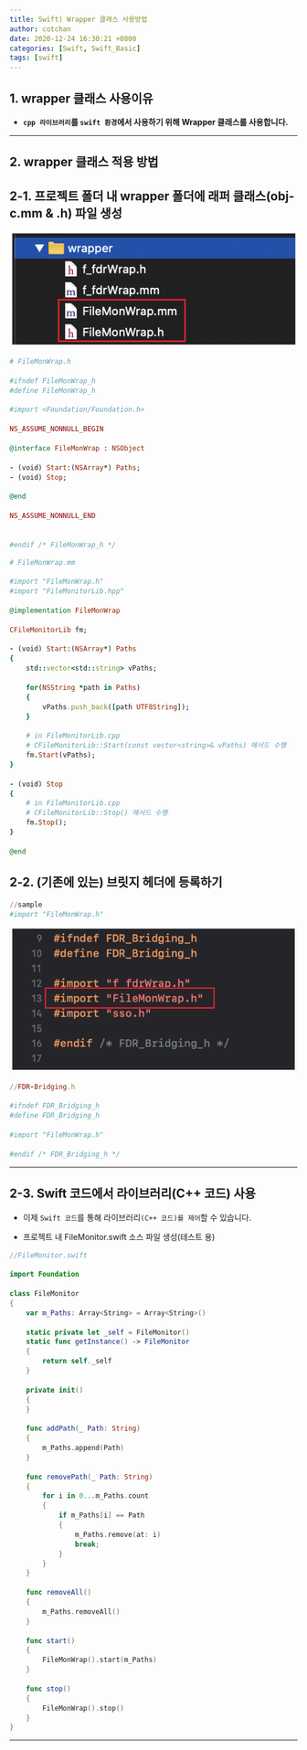 ```yaml
---
title: Swift) Wrapper 클래스 사용방법
author: cotchan
date: 2020-12-24 16:30:21 +0800
categories: [Swift, Swift_Basic]
tags: [swift]
---
```


## 1. wrapper 클래스 사용이유

+ **`cpp 라이브러리`를 `swift 환경`에서 사용하기 위해 Wrapper 클래스를 사용합니다.**


---

## 2. wrapper 클래스 적용 방법

## 2-1. 프로젝트 폴더 내 wrapper 폴더에 래퍼 클래스(obj-c.mm & .h) 파일 생성

![Desktop View](/assets/img/post/swift/2020-12-24-swift-wrapper-class-1.png)

```ruby
# FileMonWrap.h

#ifndef FileMonWrap_h
#define FileMonWrap_h

#import <Foundation/Foundation.h>

NS_ASSUME_NONNULL_BEGIN

@interface FileMonWrap : NSObject

- (void) Start:(NSArray*) Paths;
- (void) Stop;

@end

NS_ASSUME_NONNULL_END


#endif /* FileMonWrap_h */
```

```ruby
# FileMonWrap.mm

#import "FileMonWrap.h"
#import "FileMonitorLib.hpp"

@implementation FileMonWrap

CFileMonitorLib fm;

- (void) Start:(NSArray*) Paths
{
    std::vector<std::string> vPaths;
    
    for(NSString *path in Paths)
    {
        vPaths.push_back([path UTF8String]);
    }
    
    # in FileMonitorLib.cpp
    # CFileMonitorLib::Start(const vector<string>& vPaths) 메서드 수행
    fm.Start(vPaths);
}

- (void) Stop
{
    # in FileMonitorLib.cpp
    # CFileMonitorLib::Stop() 메서드 수행 
    fm.Stop();
}

@end
```

## 2-2. (기존에 있는) 브릿지 헤더에 등록하기

```ruby
//sample
#import "FileMonWrap.h"
```

![Desktop View](/assets/img/post/swift/2020-12-24-swift-wrapper-class-2.png)

```ruby
//FDR-Bridging.h

#ifndef FDR_Bridging_h
#define FDR_Bridging_h

#import "FileMonWrap.h"

#endif /* FDR_Bridging_h */

```
---

## 2-3. Swift 코드에서 라이브러리(C++ 코드) 사용

+ 이제 `Swift 코드`를 통해 라이브러리`(C++ 코드)를 제어`할 수 있습니다.


+ 프로젝트 내 FileMonitor.swift 소스 파일 생성(테스트 용) 

```swift
//FileMonitor.swift

import Foundation

class FileMonitor
{
    var m_Paths: Array<String> = Array<String>()
    
    static private let _self = FileMonitor()
    static func getInstance() -> FileMonitor
    {
        return self._self
    }
    
    private init()
    {
    }
    
    func addPath(_ Path: String)
    {
        m_Paths.append(Path)
    }
    
    func removePath(_ Path: String)
    {
        for i in 0...m_Paths.count
        {
            if m_Paths[i] == Path
            {
                m_Paths.remove(at: i)
                break;
            }
        }
    }
    
    func removeAll()
    {
        m_Paths.removeAll()
    }
    
    func start()
    {
        FileMonWrap().start(m_Paths)
    }
    
    func stop()
    {
        FileMonWrap().stop()
    }
}
```


--- 
